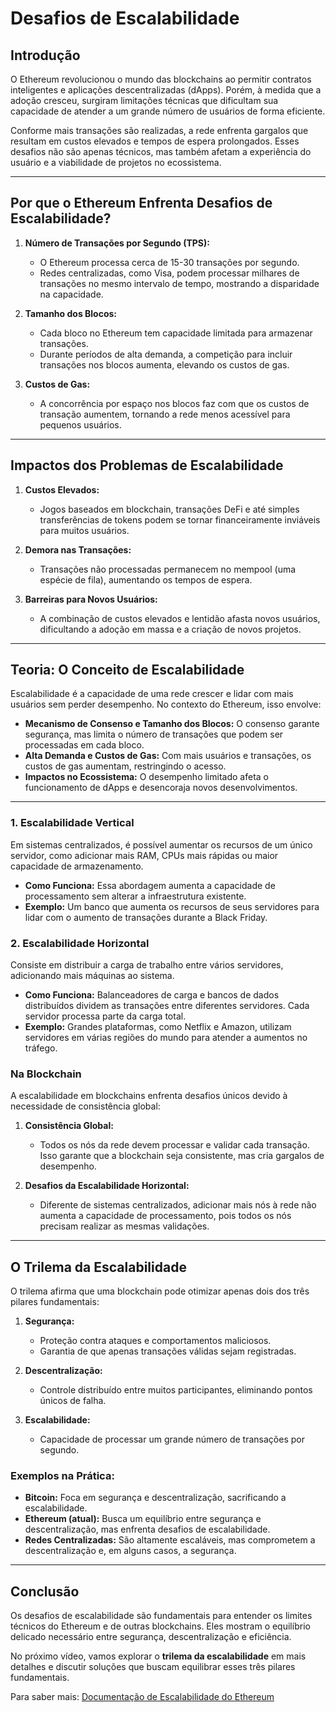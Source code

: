 # Desafios de Escalabilidade  

## Introdução  
O Ethereum revolucionou o mundo das blockchains ao permitir contratos inteligentes e aplicações descentralizadas (dApps). Porém, à medida que a adoção cresceu, surgiram limitações técnicas que dificultam sua capacidade de atender a um grande número de usuários de forma eficiente.  

Conforme mais transações são realizadas, a rede enfrenta gargalos que resultam em custos elevados e tempos de espera prolongados. Esses desafios não são apenas técnicos, mas também afetam a experiência do usuário e a viabilidade de projetos no ecossistema.  

---

## Por que o Ethereum Enfrenta Desafios de Escalabilidade?  

1. **Número de Transações por Segundo (TPS):**  
   - O Ethereum processa cerca de 15-30 transações por segundo.  
   - Redes centralizadas, como Visa, podem processar milhares de transações no mesmo intervalo de tempo, mostrando a disparidade na capacidade.  

2. **Tamanho dos Blocos:**  
   - Cada bloco no Ethereum tem capacidade limitada para armazenar transações.  
   - Durante períodos de alta demanda, a competição para incluir transações nos blocos aumenta, elevando os custos de gas.  

3. **Custos de Gas:**  
   - A concorrência por espaço nos blocos faz com que os custos de transação aumentem, tornando a rede menos acessível para pequenos usuários.  

---

## Impactos dos Problemas de Escalabilidade  

1. **Custos Elevados:**  
   - Jogos baseados em blockchain, transações DeFi e até simples transferências de tokens podem se tornar financeiramente inviáveis para muitos usuários.  

2. **Demora nas Transações:**  
   - Transações não processadas permanecem no mempool (uma espécie de fila), aumentando os tempos de espera.  

3. **Barreiras para Novos Usuários:**  
   - A combinação de custos elevados e lentidão afasta novos usuários, dificultando a adoção em massa e a criação de novos projetos.  

---

## Teoria: O Conceito de Escalabilidade  

Escalabilidade é a capacidade de uma rede crescer e lidar com mais usuários sem perder desempenho. No contexto do Ethereum, isso envolve:  

- **Mecanismo de Consenso e Tamanho dos Blocos:** O consenso garante segurança, mas limita o número de transações que podem ser processadas em cada bloco.  
- **Alta Demanda e Custos de Gas:** Com mais usuários e transações, os custos de gas aumentam, restringindo o acesso.  
- **Impactos no Ecossistema:** O desempenho limitado afeta o funcionamento de dApps e desencoraja novos desenvolvimentos.  

---

### 1. Escalabilidade Vertical  

Em sistemas centralizados, é possível aumentar os recursos de um único servidor, como adicionar mais RAM, CPUs mais rápidas ou maior capacidade de armazenamento.  

- **Como Funciona:** Essa abordagem aumenta a capacidade de processamento sem alterar a infraestrutura existente.  
- **Exemplo:** Um banco que aumenta os recursos de seus servidores para lidar com o aumento de transações durante a Black Friday.  

### 2. Escalabilidade Horizontal  

Consiste em distribuir a carga de trabalho entre vários servidores, adicionando mais máquinas ao sistema.  

- **Como Funciona:** Balanceadores de carga e bancos de dados distribuídos dividem as transações entre diferentes servidores. Cada servidor processa parte da carga total.  
- **Exemplo:** Grandes plataformas, como Netflix e Amazon, utilizam servidores em várias regiões do mundo para atender a aumentos no tráfego.  

### Na Blockchain  

A escalabilidade em blockchains enfrenta desafios únicos devido à necessidade de consistência global:  

1. **Consistência Global:**  
   - Todos os nós da rede devem processar e validar cada transação. Isso garante que a blockchain seja consistente, mas cria gargalos de desempenho.  

2. **Desafios da Escalabilidade Horizontal:**  
   - Diferente de sistemas centralizados, adicionar mais nós à rede não aumenta a capacidade de processamento, pois todos os nós precisam realizar as mesmas validações.  

---

## O Trilema da Escalabilidade  

O trilema afirma que uma blockchain pode otimizar apenas dois dos três pilares fundamentais:  

1. **Segurança:**  
   - Proteção contra ataques e comportamentos maliciosos.  
   - Garantia de que apenas transações válidas sejam registradas.  

2. **Descentralização:**  
   - Controle distribuído entre muitos participantes, eliminando pontos únicos de falha.  

3. **Escalabilidade:**  
   - Capacidade de processar um grande número de transações por segundo.  

### Exemplos na Prática:  
- **Bitcoin:** Foca em segurança e descentralização, sacrificando a escalabilidade.  
- **Ethereum (atual):** Busca um equilíbrio entre segurança e descentralização, mas enfrenta desafios de escalabilidade.  
- **Redes Centralizadas:** São altamente escaláveis, mas comprometem a descentralização e, em alguns casos, a segurança.  

---

## Conclusão  
Os desafios de escalabilidade são fundamentais para entender os limites técnicos do Ethereum e de outras blockchains. Eles mostram o equilíbrio delicado necessário entre segurança, descentralização e eficiência.  

No próximo vídeo, vamos explorar o **trilema da escalabilidade** em mais detalhes e discutir soluções que buscam equilibrar esses três pilares fundamentais.  

Para saber mais: [Documentação de Escalabilidade do Ethereum](https://ethereum.org/pt/developers/docs/scaling/)  